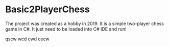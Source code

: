 # Basic2PlayerChess
The project was created as a hobby in 2019. It is a simple two-player chess game in C#. 
It just need to be loaded into C# IDE and run!

qscw
wcd
cwd
cecw
